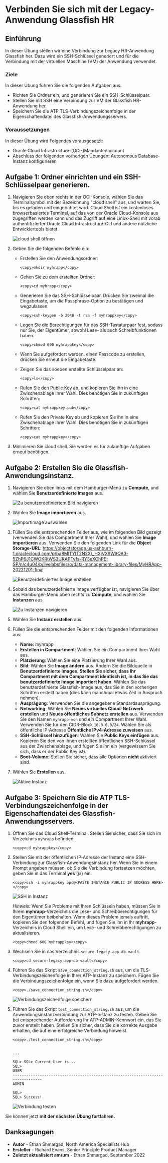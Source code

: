# Verbinden Sie sich mit der Legacy-Anwendung Glassfish HR

## Einführung

In dieser Übung stellen wir eine Verbindung zur Legacy HR-Anwendung Glassfish her. Dazu wird ein SSH-Schlüssel generiert und für die Verbindung mit der virtuellen Maschine (VM) der Anwendung verwendet.

### Ziele

In dieser Übung führen Sie die folgenden Aufgaben aus:

*   Richten Sie Ordner ein, und generieren Sie ein SSH-Schlüsselpaar.
*   Stellen Sie mit SSH eine Verbindung zur VM der Glassfish HR-Anwendung her.
*   Speichern Sie die ATP TLS-Verbindungszeichenfolge in der Eigenschaftendatei des Glassfish-Anwendungsservers.

### Voraussetzungen

In dieser Übung wird Folgendes vorausgesetzt:

*   Oracle Cloud Infrastructure-(OCI-)Mandantenaccount
*   Abschluss der folgenden vorherigen Übungen: Autonomous Database-Instanz konfigurieren

## Aufgabe 1: Ordner einrichten und ein SSH-Schlüsselpaar generieren.

1.  Navigieren Sie oben rechts in der OCI-Konsole, wählen Sie das Terminalsymbol mit der Bezeichnung "cloud shell" aus, und warten Sie, bis es geladen und eingerichtet wird. Cloud Shell ist ein kostenloses browserbasiertes Terminal, auf das von der Oracle Cloud-Konsole aus zugegriffen werden kann und das Zugriff auf eine Linux-Shell mit vorab authentifizierter Oracle Cloud Infrastructure-CLI und andere nützliche Entwicklertools bietet.
    
    ![cloud shell öffnen](images/open-cloud-shell.png)
    
2.  Geben Sie die folgenden Befehle ein:
    
    *   Erstellen Sie den Anwendungsordner:
        
            <copy>mkdir myhrapp</copy> 
            
    *   Gehen Sie zu dem erstellten Ordner:
        
            <copy>cd myhrapp</copy>
            
    *   Generieren Sie das SSH-Schlüsselpaar. Drücken Sie zweimal die Eingabetaste, um die Passphrase-Option zu bestätigen und wegzulassen:
        
            <copy>ssh-keygen -b 2048 -t rsa -f myhrappkey</copy>
            
    *   Legen Sie die Berechtigungen für das SSH-Tastaturpaar fest, sodass nur Sie, der Eigentümer, sowohl Lese- als auch Schreibfunktionen haben.
        
            <copy>chmod 600 myhrappkey</copy>
            
    *   Wenn Sie aufgefordert werden, einen Passcode zu erstellen, drücken Sie erneut die Eingabetaste.
        
    *   Zeigen Sie das soeben erstellte Schlüsselpaar an:
        
            <copy>ls</copy>
            
    *   Rufen Sie den Public Key ab, und kopieren Sie ihn in eine Zwischenablage Ihrer Wahl. Dies benötigen Sie in zukünftigen Schritten:
        
            <copy>cat myhrappkey.pub</copy>
            
    *   Rufen Sie den Private Key ab und kopieren Sie ihn in eine Zwischenablage Ihrer Wahl. Dies benötigen Sie in zukünftigen Schritten:
        
            <copy>cat myhrappkey</copy>
            
3.  Minimieren Sie cloud shell. Sie werden es für zukünftige Aufgaben erneut benötigen.
    

## Aufgabe 2: Erstellen Sie die Glassfish-Anwendungsinstanz.

1.  Navigieren Sie oben links mit dem Hamburger-Menü zu **Compute**, und wählen Sie **Benutzerdefinierte Images** aus.
    
    ![Zu benutzerdefiniertem Bild navigieren](images/navigate-custom-image.png)
    
2.  Wählen Sie **Image importieren** aus.
    
    ![Importimage auswählen](images/select-import-image.png)
    
3.  Füllen Sie die entsprechenden Felder aus, wie im folgenden Bild gezeigt (verwenden Sie das Compartment Ihrer Wahl), und wählen Sie **Image importieren** aus. Verwenden Sie den folgenden Link für die **Object Storage-URL**: https://objectstorage.us-ashburn-1.oraclecloud.com/p/ba8MlTYIT2N2X\_HXjVX9WltQA3-5ZhP6J1CWOKRtWS3UKAPTyfs-RY3eXChPE-SP/n/c4u04/b/livelabsfiles/o/data-management-library-files/MyHRApp-20221201-final
    
    ![Benutzerdefiniertes Image erstellen](images/create-custom-image.png)
    
4.  Sobald das benutzerdefinierte Image verfügbar ist, navigieren Sie über das Hamburger-Menü oben rechts zu **Compute**, und wählen Sie **Instanzen** aus.
    
    ![Zu Instanzen navigieren](images/navigate-instances.png)
    
5.  Wählen Sie **Instanz erstellen** aus.
    
6.  Füllen Sie die entsprechenden Felder mit den folgenden Informationen aus:
    
    *   **Name**: myhrapp
    *   **Erstellen in Compartment**: Wählen Sie ein Compartment Ihrer Wahl aus.
    *   **Platzierung**: Wählen Sie eine Platzierung Ihrer Wahl aus.
    *   **Bild**: Wählen Sie **Image ändern** aus. Ändern Sie die Bildquelle in **Benutzerdefinierte Images**. **Stellen Sie sicher, dass Ihr Compartment mit dem Compartment identisch ist, in das Sie das benutzerdefinierte Image importiert haben**. Wählen Sie das benutzerdefinierte Glassfish-Image aus, das Sie in den vorherigen Schritten erstellt haben (dies kann manchmal etwas Zeit in Anspruch nehmen).
    *   **Ausprägung**: Verwenden Sie die angegebene Standardausprägung.
    *   **Networking**: Wählen Sie **Neues virtuelles Cloud-Netzwerk erstellen** und **Neues öffentliches Subnetz erstellen** aus. Verwenden Sie den Namen `myhrapp-vcn` und ein Compartment Ihrer Wahl. Verwenden Sie für den CIDR-Block `10.0.0.0/24`. Wählen Sie als öffentliche IP-Adresse **Öffentliche IPv4-Adresse zuweisen** aus.
    *   **SSH-Schlüssel hinzufügen**: Wählen Sie **Public Keys einfügen** aus. Kopieren Sie den von Ihnen erstellten öffentlichen SSH-Schlüssel aus der Zwischenablage, und fügen Sie ihn ein (vergewissern Sie sich, dass er der Public Key ist).
    *   **Boot-Volume**: Stellen Sie sicher, dass alle Optionen **nicht** aktiviert sind.
7.  Wählen Sie **Erstellen** aus.
    
    ![Aktive Instanz](images/instance-running.png)
    

## Aufgabe 3: Speichern Sie die ATP TLS-Verbindungszeichenfolge in der Eigenschaftendatei des Glassfish-Anwendungsservers.

1.  Öffnen Sie das Cloud Shell-Terminal. Stellen Sie sicher, dass Sie sich im Verzeichnis `myhrapp` befinden.
    
        <copy>cd myhrappkey</copy>
        
2.  Stellen Sie mit der öffentlichen IP-Adresse der Instanz eine SSH-Verbindung zur Glassfish-Anwendungsinstanz her. Wenn Sie in einem Prompt angeben müssen, ob Sie die Verbindung fortsetzen möchten, geben Sie in das Terminal **yes** (ja) ein.
    
        <copy>ssh -i myhrappkey opc@<PASTE INSTANCE PUBLIC IP ADDRESS HERE></copy>
        
    
    ![SSH in Instanz](images/ssh-into-instance.png)
    
    _Hinweis:_ Wenn Sie Probleme mit Ihren Schlüsseln haben, müssen Sie in Ihrem **myhrapp**\-Verzeichnis die Lese- und Schreibberechtigungen für den Eigentümer beibehalten. Wenn dieses Problem jemals auftritt, kopieren Sie den folgenden Befehl, und fügen Sie ihn in Ihr **myhrapp**\-Verzeichnis in Cloud Shell ein, um Lese- und Schreibberechtigungen zu aktualisieren.
    
        <copy>chmod 600 myhrappkey</copy>
        
3.  Wechseln Sie in das Verzeichnis `secure-legacy-app-db-vault`.
    
        <copy>cd secure-legacy-app-db-vault</copy>
        
4.  Führen Sie das Skript `save_connection_string.sh` aus, um die TLS-Verbindungszeichenfolge in Ihrer ATP-Instanz zu speichern. Fügen Sie die Verbindungszeichenfolge ein, wenn Sie dazu aufgefordert werden.
    
        <copy>./save_connection_string.sh</copy>
        
    
    ![Verbindungszeichenfolge speichern](images/connect-string.png)
    
5.  Führen Sie das Skript `test_connection_string.sh` aus, um die Anwendungsinstanzverbindung zur ATP-Instanz zu testen. Geben Sie bei entsprechender Aufforderung Ihr ATP-ADMIN-Kennwort ein, das Sie zuvor erstellt haben. Stellen Sie sicher, dass Sie die korrekte Ausgabe erhalten, die auf eine erfolgreiche Verbindung hinweist.
    
        <copy>./test_connection_string.sh</copy>
        
    
        ...
        
        SQL> SQL> Current User is...
        SQL> 
        USER
        --------------------------------------------------------------------------------
        ADMIN
        
        SQL> 
        SQL> Success!
        
    
    ![Verbindung testen](images/test-connection.png)
    

Sie können jetzt **mit der nächsten Übung fortfahren.**

## Danksagungen

*   **Autor** - Ethan Shmargad, North America Specialists Hub
*   **Ersteller** - Richard Evans, Senior Principle Product Manager
*   **Zuletzt aktualisiert am/um** - Ethan Shmargad, September 2022